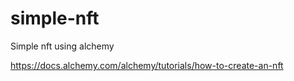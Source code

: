 # simple-nft
Simple nft using alchemy

https://docs.alchemy.com/alchemy/tutorials/how-to-create-an-nft